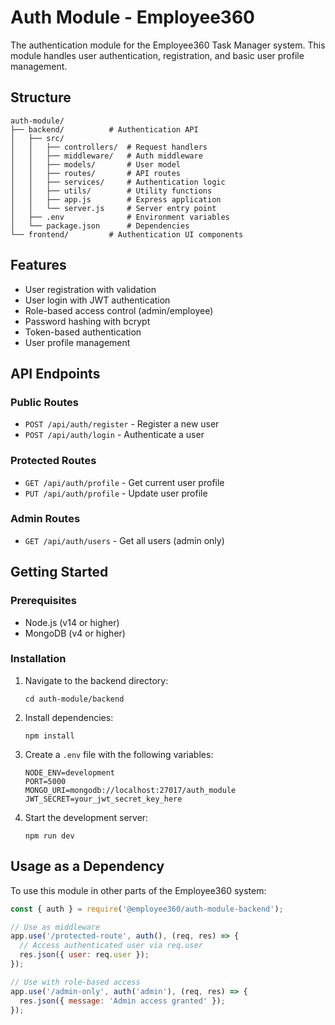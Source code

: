 # Auth Module - Employee360

The authentication module for the Employee360 Task Manager system. This module handles user authentication, registration, and basic user profile management.

## Structure

```
auth-module/
├── backend/          # Authentication API
│   ├── src/
│   │   ├── controllers/  # Request handlers
│   │   ├── middleware/   # Auth middleware
│   │   ├── models/       # User model
│   │   ├── routes/       # API routes
│   │   ├── services/     # Authentication logic
│   │   ├── utils/        # Utility functions
│   │   ├── app.js        # Express application
│   │   └── server.js     # Server entry point
│   ├── .env              # Environment variables
│   └── package.json      # Dependencies
└── frontend/         # Authentication UI components
```

## Features

- User registration with validation
- User login with JWT authentication
- Role-based access control (admin/employee)
- Password hashing with bcrypt
- Token-based authentication
- User profile management

## API Endpoints

### Public Routes
- `POST /api/auth/register` - Register a new user
- `POST /api/auth/login` - Authenticate a user

### Protected Routes
- `GET /api/auth/profile` - Get current user profile
- `PUT /api/auth/profile` - Update user profile

### Admin Routes
- `GET /api/auth/users` - Get all users (admin only)

## Getting Started

### Prerequisites
- Node.js (v14 or higher)
- MongoDB (v4 or higher)

### Installation

1. Navigate to the backend directory:
   ```
   cd auth-module/backend
   ```

2. Install dependencies:
   ```
   npm install
   ```

3. Create a `.env` file with the following variables:
   ```
   NODE_ENV=development
   PORT=5000
   MONGO_URI=mongodb://localhost:27017/auth_module
   JWT_SECRET=your_jwt_secret_key_here
   ```

4. Start the development server:
   ```
   npm run dev
   ```

## Usage as a Dependency

To use this module in other parts of the Employee360 system:

```javascript
const { auth } = require('@employee360/auth-module-backend');

// Use as middleware
app.use('/protected-route', auth(), (req, res) => {
  // Access authenticated user via req.user
  res.json({ user: req.user });
});

// Use with role-based access
app.use('/admin-only', auth('admin'), (req, res) => {
  res.json({ message: 'Admin access granted' });
});
```